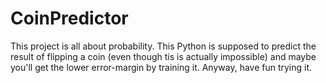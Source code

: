 # CoinPredictor
This project is all about probability. This Python is supposed to predict the result of flipping a coin (even though tis is actually impossible) and maybe you'll get the lower error-margin by training it. Anyway, have fun trying it.
